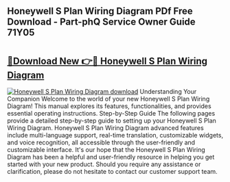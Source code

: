 ## Honeywell S Plan Wiring Diagram PDf Free Download - Part-phQ Service Owner Guide 71Y05

# <h2><a href="http://dfq8ba.blite.top/?on=Honeywell+S+Plan+Wiring+Diagram">🔗Download New 👉🔴 Honeywell S Plan Wiring Diagram</a></h2>

[![Honeywell S Plan Wiring Diagram download](https://i.imgur.com/lujVjoI.png)](http://dfq8ba.blite.top/?on=Honeywell+S+Plan+Wiring+Diagram)
Understanding Your Companion Welcome to the world of your new Honeywell S Plan Wiring Diagram! This manual explores its features, functionalities, and provides essential operating instructions. Step-by-Step Guide The following pages provide a detailed step-by-step guide to setting up your Honeywell S Plan Wiring Diagram. Honeywell S Plan Wiring Diagram advanced features include multi-language support, real-time translation, customizable widgets, and voice recognition, all accessible through the user-friendly and customizable interface. It's our hope that the Honeywell S Plan Wiring Diagram has been a helpful and user-friendly resource in helping you get started with your new product. Should you require any assistance or clarification, please do not hesitate to contact our customer support team.
